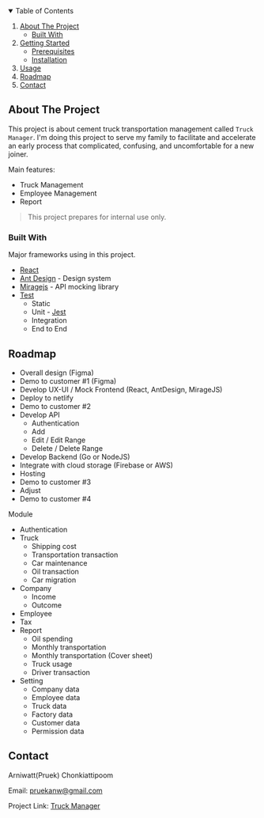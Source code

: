 <!-- TABLE OF CONTENTS -->
<details open="open">
  <summary>Table of Contents</summary>
  <ol>
    <li>
      <a href="#about-the-project">About The Project</a>
      <ul>
        <li><a href="#built-with">Built With</a></li>
      </ul>
    </li>
    <li>
      <a href="#getting-started">Getting Started</a>
      <ul>
        <li><a href="#prerequisites">Prerequisites</a></li>
        <li><a href="#installation">Installation</a></li>
      </ul>
    </li>
    <li><a href="#usage">Usage</a></li>
    <li><a href="#roadmap">Roadmap</a></li>
    <li><a href="#contact">Contact</a></li>
  </ol>
</details>

<!-- ABOUT THE PROJECT -->
## About The Project

This project is about cement truck transportation management called `Truck Manager`.
I'm doing this project to serve my family to facilitate and accelerate an early process that complicated, confusing, and uncomfortable for a new joiner.

Main features:
* Truck Management
* Employee Management
* Report

> This project prepares for internal use only.

### Built With

Major frameworks using in this project.
* [React](https://reactjs.org/)
* [Ant Design](https://ant.design/) - Design system
* [Miragejs](https://miragejs.com/) - API mocking library
* [Test](https://www.guru99.com/web-application-testing.html#:~:text=WEB%20TESTING%2C%20or%20website%20testing,the%20web%20application%20or%20website.) 
  * Static 
  * Unit - [Jest](https://testing-library.com/docs/react-testing-library/example-intro/)
  * Integration 
  * End to End

[comment]: <> (<!-- GETTING STARTED -->)

[comment]: <> (## Getting Started)

[comment]: <> (This is an example of how you may give instructions on setting up your project locally.)

[comment]: <> (To get a local copy up and running follow these simple example steps.)

[comment]: <> (### Prerequisites)

[comment]: <> (This is an example of how to list things you need to use the software and how to install them.)

[comment]: <> (* npm)

[comment]: <> (  ```sh)

[comment]: <> (  npm install npm@latest -g)

[comment]: <> (  ```)

[comment]: <> (### Installation)

[comment]: <> (1. Get a free API Key at [https://example.com]&#40;https://example.com&#41;)

[comment]: <> (2. Clone the repo)

[comment]: <> (   ```sh)

[comment]: <> (   git clone https://github.com/your_username_/Project-Name.git)

[comment]: <> (   ```)

[comment]: <> (3. Install NPM packages)

[comment]: <> (   ```sh)

[comment]: <> (   npm install)

[comment]: <> (   ```)

[comment]: <> (4. Enter your API in `config.js`)

[comment]: <> (   ```JS)

[comment]: <> (   const API_KEY = 'ENTER YOUR API';)

[comment]: <> (   ```)

[comment]: <> (<!-- USAGE EXAMPLES -->)

[comment]: <> (## Usage)

[comment]: <> (Use this space to show useful examples of how a project can be used. Additional screenshots, code examples and demos work well in this space. You may also link to more resources.)

[comment]: <> (_For more examples, please refer to the [Documentation]&#40;https://example.com&#41;_)

<!-- ROADMAP -->
## Roadmap
- Overall design (Figma)
- Demo to customer #1 (Figma)
- Develop UX-UI / Mock Frontend (React, AntDesign, MirageJS)
- Deploy to netlify
- Demo to customer #2
- Develop API
  - Authentication
  - Add
  - Edit / Edit Range
  - Delete / Delete Range
- Develop Backend (Go or NodeJS)
- Integrate with cloud storage (Firebase or AWS) 
- Hosting
- Demo to customer #3
- Adjust
- Demo to customer #4

Module
- Authentication
- Truck
    - Shipping cost
    - Transportation transaction
    - Car maintenance
    - Oil transaction
    - Car migration
- Company
    - Income
    - Outcome
- Employee
- Tax
- Report
    - Oil spending
    - Monthly transportation
    - Monthly transportation (Cover sheet)
    - Truck usage
    - Driver transaction
- Setting
    - Company data
    - Employee data
    - Truck data
    - Factory data
    - Customer data
    - Permission data 

<!-- CONTACT -->
## Contact

Arniwatt(Pruek) Chonkiattipoom

Email: pruekanw@gmail.com

Project Link: [Truck Manager](https://github.com/pruekk/truck_manager)

<!-- MARKDOWN LINKS & IMAGES -->
<!-- https://www.markdownguide.org/basic-syntax/#reference-style-links -->
[contributors-shield]: https://img.shields.io/github/contributors/othneildrew/Best-README-Template.svg?style=for-the-badge
